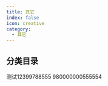 ```yaml
---
title: 其它
index: false
icon: creative
category:
  - 其它
---
```


## 分类目录

测试12399788555
980000000555554
<ArticlesMenu />
